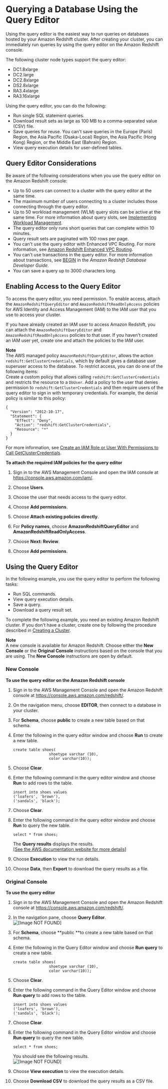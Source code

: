 # Querying a Database Using the Query Editor<a name="query-editor"></a>

Using the query editor is the easiest way to run queries on databases hosted by your Amazon Redshift cluster\. After creating your cluster, you can immediately run queries by using the query editor on the Amazon Redshift console\.

The following cluster node types support the query editor:
+ DC1\.8xlarge
+ DC2\.large
+ DC2\.8xlarge
+ DS2\.8xlarge
+ RA3\.4xlarge
+ RA3\.16xlarge

Using the query editor, you can do the following:
+ Run single SQL statement queries\.
+ Download result sets as large as 100 MB to a comma\-separated value \(CSV\) file\.
+ Save queries for reuse\. You can't save queries in the Europe \(Paris\) Region, the Asia Pacific \(Osaka\-Local\) Region, the Asia Pacific \(Hong Kong\) Region, or the Middle East \(Bahrain\) Region\.
+ View query execution details for user\-defined tables\.

## Query Editor Considerations<a name="query-editor-considerations"></a>

Be aware of the following considerations when you use the query editor on the Amazon Redshift console:
+ Up to 50 users can connect to a cluster with the query editor at the same time\.
+ The maximum number of users connecting to a cluster includes those connecting through the query editor\.
+ Up to 50 workload management \(WLM\) query slots can be active at the same time\. For more information about query slots, see [Implementing Workload Management](https://docs.aws.amazon.com/redshift/latest/dg/cm-c-implementing-workload-management.html)\.
+ The query editor only runs short queries that can complete within 10 minutes\. 
+ Query result sets are paginated with 100 rows per page\.
+ You can't use the query editor with Enhanced VPC Routing\. For more information, see [Amazon Redshift Enhanced VPC Routing](enhanced-vpc-routing.md)\. 
+ You can't use transactions in the query editor\. For more information about transactions, see [BEGIN](https://docs.aws.amazon.com/redshift/latest/dg/r_BEGIN.html) in the *Amazon Redshift Database Developer Guide\.*
+ You can save a query up to 3000 characters long\. 

## Enabling Access to the Query Editor<a name="query-cluster-configure"></a>

To access the query editor, you need permission\. To enable access, attach the `AmazonRedshiftQueryEditor` and `AmazonRedshiftReadOnlyAccess` policies for AWS Identity and Access Management \(IAM\) to the IAM user that you use to access your cluster\.

If you have already created an IAM user to access Amazon Redshift, you can attach the `AmazonRedshiftQueryEditor` and `AmazonRedshiftReadOnlyAccess` policies to that user\. If you haven't created an IAM user yet, create one and attach the policies to the IAM user\.

**Note**  
The AWS managed policy `AmazonRedshiftQueryEditor`, allows the action `redshift:GetClusterCredentials`, which by default gives a database user superuser access to the database\. To restrict access, you can do one of the following items:  
Create a custom policy that allows calling `redshift:GetClusterCredentials` and restricts the resource to a `DbUser`\.
Add a policy to the user that denies permission to `redshift:GetClusterCredentials` and then require users of the query editor to sign in with temporary credentials\. For example, the denial policy is similar to this policy:  

  ```
  {
    "Version": "2012-10-17",
    "Statement": {
      "Effect": "Deny",
      "Action": "redshift:GetClusterCredentials",
      "Resource": "*"
    }
  }
  ```
For more information, see [Create an IAM Role or User With Permissions to Call GetClusterCredentials](generating-iam-credentials-role-permissions.md)\.

**To attach the required IAM policies for the query editor**

1. Sign in to the AWS Management Console and open the IAM console at [https://console\.aws\.amazon\.com/iam/](https://console.aws.amazon.com/iam/)\.

1. Choose **Users**\.

1. Choose the user that needs access to the query editor\.

1. Choose **Add permissions**\.

1. Choose **Attach existing policies directly**\.

1. For **Policy names**, choose **AmazonRedshiftQueryEditor** and **AmazonRedshiftReadOnlyAccess**\.

1. Choose **Next: Review**\.

1. Choose **Add permissions**\.

## Using the Query Editor<a name="using-query-editor"></a>

 In the following example, you use the query editor to perform the following tasks:
+ Run SQL commands\.
+ View query execution details\.
+ Save a query\.
+ Download a query result set\.

To complete the following example, you need an existing Amazon Redshift cluster\. If you don't have a cluster, create one by following the procedure described in [Creating a Cluster](managing-clusters-console.md#create-cluster)\.

**Note**  
A new console is available for Amazon Redshift\. Choose either the **New Console** or the **Original Console** instructions based on the console that you are using\. The **New Console** instructions are open by default\.

### New Console<a name="query-editor-use"></a>

**To use the query editor on the Amazon Redshift console**

1. Sign in to the AWS Management Console and open the Amazon Redshift console at [https://console\.aws\.amazon\.com/redshift/](https://console.aws.amazon.com/redshift/)\.

1. On the navigation menu, choose **EDITOR**, then connect to a database in your cluster\. 

1. For **Schema**, choose **public** to create a new table based on that schema\.

1. Enter the following in the query editor window and choose **Run** to create a new table\.

   ```
   create table shoes(
                   shoetype varchar (10),
                   color varchar(10));
   ```

1. Choose **Clear**\.

1. Enter the following command in the query editor window and choose **Run** to add rows to the table\.

   ```
   insert into shoes values 
   ('loafers', 'brown'),
   ('sandals', 'black');
   ```

1. Choose **Clear**\.

1. Enter the following command in the query editor window and choose **Run** to query the new table\.

   ```
   select * from shoes; 
   ```

   The **Query results** displays the results\.    
[\[See the AWS documentation website for more details\]](http://docs.aws.amazon.com/redshift/latest/mgmt/query-editor.html)

1. Choose **Execution** to view the run details\.

1. Choose **Data**, then **Export** to download the query results as a file\.

### Original Console<a name="query-editor-use-originalconsole"></a>

**To use the query editor**

1. Sign in to the AWS Management Console and open the Amazon Redshift console at [https://console\.aws\.amazon\.com/redshift/](https://console.aws.amazon.com/redshift/)\.

1. In the navigation pane, choose **Query Editor**\.  
![\[Image NOT FOUND\]](http://docs.aws.amazon.com/redshift/latest/mgmt/images/rs-qe-overview.png)

1. For **Schema**, choose **public **to create a new table based on that schema\.

1. Enter the following in the Query Editor window and choose **Run query** to create a new table\.

   ```
   create table shoes(
                   shoetype varchar (10),
                   color varchar(10));
   ```

1. Choose **Clear**\.

1. Enter the following command in the Query Editor window and choose **Run query** to add rows to the table\.

   ```
   insert into shoes values 
   ('loafers', 'brown'),
   ('sandals', 'black');
   ```

1. Choose **Clear**\.

1. Enter the following command in the Query Editor window and choose **Run query** to query the new table\.

   ```
   select * from shoes;                                       
   ```

   You should see the following results\.  
![\[Image NOT FOUND\]](http://docs.aws.amazon.com/redshift/latest/mgmt/images/rs-qe-example1.png)

1. Choose **View execution** to view the execution details\.

1. Choose **Download CSV** to download the query results as a CSV file\.